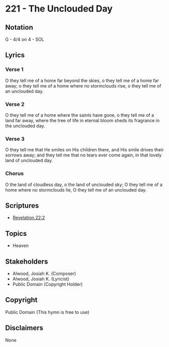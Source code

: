 # 221 - The Unclouded Day

## Notation

G - 4/4 on 4 - SOL

## Lyrics

### Verse 1

O they tell me of a home far beyond the skies, o they tell me of a home far away; o they tell me of a home where no stormclouds rise, o they tell me of an unclouded day.

### Verse 2

O they tell me of a home where the saints have gone, o they tell me of a land far away, where the tree of life in eternal bloom sheds its fragrance in the unclouded day.

### Verse 3

O they tell me that He smiles on His children there, and His smile drives their sorrows away; and they tell me that no tears ever come again, in that lovely land of unclouded day.

### Chorus

O the land of cloudless day, o the land of unclouded sky; O they tell me of a home where no stormclouds lie, O they tell me of an unclouded day.


## Scriptures

- [Revelation 22:2](https://www.biblegateway.com/passage/?search=Revelation%2022%3A2)

## Topics

- Heaven

## Stakeholders

- Alwood, Josiah K. (Composer)
- Alwood, Josiah K. (Lyricist)
- Public Domain (Copyright Holder)

## Copyright

Public Domain
(This hymn is free to use)

## Disclaimers

None


